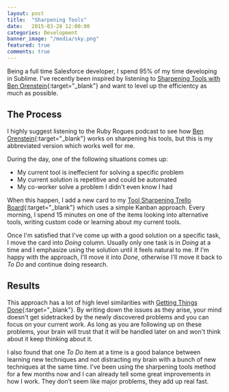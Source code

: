 ```yaml
---
layout: post
title:  "Sharpening Tools"
date:   2015-03-28 12:00:00
categories: Development
banner_image: "/media/sky.png"
featured: true
comments: true
---
```


Being a full time Salesforce developer, I spend 95% of my time developing in Sublime. I've recently been inspired by listening to [Sharpening Tools with Ben Orenstein](http://devchat.tv/ruby-rogues/129-rr-sharpening-tools-with-ben-orenstein){:target="_blank"} and want to level up the efficientcy as much as possible.

<!--more-->

## The Process

I highly suggest listening to the Ruby Rogues podcast to see how [Ben Orenstein](https://twitter.com/r00k){:target="_blank"} works on sharpening his tools, but this is my abbreviated version which works well for me.

During the day, one of the following situations comes up:

*	My current tool is ineffecient for solving a specific problem
*	My current solution is repetitive and could be automated
*	My co-worker solve a problem I didn't even know I had

When this happen, I add a new card to my [Tool Sharpening Trello Board](https://trello.com/b/M6h023Ib/tool-sharpening){:target="_blank"} which uses a simple Kanban approach. Every morning, I spend 15 minutes on one of the items looking into alternative  tools, writing custom code or learning about my current tools.


Once I'm satisfied that I've come up with a good solution on a specific task, I move the card into *Doing* column. Usually only one task is in *Doing* at a time and I emphasize using the solution until it feels natural to me.  If I'm happy with the approach, I'll move it into *Done*, otherwise I'll move it back to *To Do* and continue doing research.

## Results

This approach has a lot of high level similarities with [Getting Things Done](http://en.wikipedia.org/wiki/Getting_Things_Done){:target="_blank"}. By writing down the issues as they arise, your mind doesn't get sidetracked by the newly discovered problems and you can focus on your current work.  As long as you are following up on these problems, your brain will trust that it will be handled later on and won't think about it keep thinking about it.

I also found that one *To Do* item at a time is a good balance between learning new techniques and not distracting my brain with a bunch of new techniques at the same time. I've been using the sharpening tools method for a few months now and I can already tell some great improvements in how I work. They don’t seem like major problems, they add up real fast.
